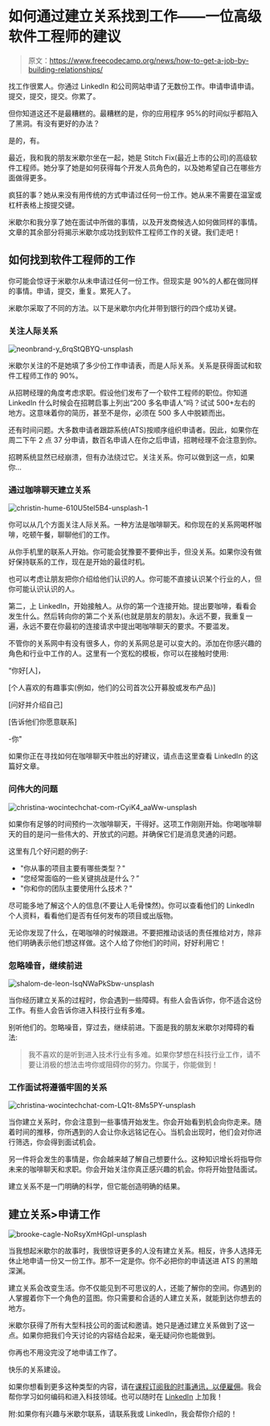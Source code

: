 # 如何通过建立关系找到工作——一位高级软件工程师的建议

> 原文：<https://www.freecodecamp.org/news/how-to-get-a-job-by-building-relationships/>

找工作很累人。你通过 LinkedIn 和公司网站申请了无数份工作。申请申请申请。提交，提交，提交。你累了。

但你知道这还不是最糟糕的。最糟糕的是，你的应用程序 95%的时间似乎都陷入了黑洞。有没有更好的办法？

是的，有。

最近，我和我的朋友米歇尔坐在一起，她是 Stitch Fix(最近上市的公司)的高级软件工程师。她分享了她是如何获得每个开发人员角色的，以及她希望自己在哪些方面做得更多。

疯狂的事？她从来没有用传统的方式申请过任何一份工作。她从来不需要在温室或杠杆表格上按提交键。

米歇尔和我分享了她在面试中所做的事情，以及开发商候选人如何做同样的事情。文章的其余部分将揭示米歇尔成功找到软件工程师工作的关键。我们走吧！

## 如何找到软件工程师的工作

你可能会惊讶于米歇尔从未申请过任何一份工作。但现实是 90%的人都在做同样的事情。申请，提交，重复。累死人了。

米歇尔采取了不同的方法。以下是米歇尔内化并带到银行的四个成功关键。

### 关注人际关系

![neonbrand-y_6rqStQBYQ-unsplash](img/ee13cfd776d8d62c41bb1f3020648afc.png)

米歇尔关注的不是她填了多少份工作申请表，而是人际关系。关系是获得面试和软件工程师工作的 90%。

从招聘经理的角度考虑求职。假设他们发布了一个软件工程师的职位。你知道 LinkedIn 什么时候会在招聘启事上列出“200 多名申请人”吗？试试 500+左右的地方。这意味着你的简历，甚至不是你，必须在 500 多人中脱颖而出。

还有时间问题。大多数申请者跟踪系统(ATS)按顺序组织申请者。因此，如果你在周二下午 2 点 37 分申请，数百名申请人在你之后申请，招聘经理不会注意到你。

招聘系统显然已经崩溃，但有办法绕过它。关注关系。你可以做到这一点，如果你...

### 通过咖啡聊天建立关系

![christin-hume-610U5teI5B4-unsplash-1](img/0a73a043085680294e71461c3308fe99.png)

你可以从几个方面关注人际关系。一种方法是咖啡聊天。和你现在的关系网喝杯咖啡，吃顿午餐，聊聊他们的工作。

从你手机里的联系人开始。你可能会犹豫要不要伸出手，但没关系。如果你没有做好保持联系的工作，现在是开始的最佳时机。

也可以考虑让朋友把你介绍给他们认识的人。你可能不直接认识某个行业的人，但你可能认识认识的人。

第二，上 LinkedIn，开始接触人。从你的第一个连接开始。提出要咖啡，看看会发生什么。然后转向你的第二个关系(也就是朋友的朋友)。永远不要，我重复一遍，永远不要在你最初的连接请求中提出喝咖啡聊天的要求。不要滥发。

不管你的关系网中有没有很多人，你的关系网总是可以变大的。添加在你感兴趣的角色和行业中工作的人。这里有一个宽松的模板，你可以在接触时使用:

“你好[人]，

[个人喜欢的有趣事实(例如，他们的公司首次公开募股或发布产品)]

[问好并介绍自己]

[告诉他们你愿意联系]

-你"

如果你正在寻找如何在咖啡聊天中胜出的好建议，请点击这里查看 LinkedIn 的这篇好文章。

### 问伟大的问题

![christina-wocintechchat-com-rCyiK4_aaWw-unsplash](img/087d668e65307cdcc8e6fae80d20add3.png)

如果你有足够的时间预约一次咖啡聊天，干得好。这项工作刚刚开始。你喝咖啡聊天的目的是问一些伟大的、开放式的问题。并确保它们是消息灵通的问题。

这里有几个好问题的例子:

*   "你从事的项目主要有哪些类型？"
*   “您经常面临的一些关键挑战是什么？”
*   "你和你的团队主要使用什么技术？"

尽可能多地了解这个人的信息(不要让人毛骨悚然)。你可以查看他们的 LinkedIn 个人资料，看看他们是否有任何发布的项目或出版物。

无论你发现了什么，在喝咖啡的时候跟进。不要把推动谈话的责任推给对方，除非他们明确表示他们想这样做。这个人给了你他们的时间，好好利用它！

### 忽略噪音，继续前进

![shalom-de-leon-lsqNWaPkSbw-unsplash](img/0453ba4bc5dab24c54ca0d827b18c3bb.png)

当你经历建立关系的过程时，你会遇到一些障碍。有些人会告诉你，你不适合这份工作。有些人会告诉你进入科技行业有多难。

别听他们的。忽略噪音，穿过去，继续前进。下面是我的朋友米歇尔对障碍的看法:

> 我不喜欢的是听到进入技术行业有多难。如果你梦想在科技行业工作，请不要让消极的想法击垮你或阻碍你的努力。你属于，你能做到！

### 工作面试将遵循牢固的关系

![christina-wocintechchat-com-LQ1t-8Ms5PY-unsplash](img/af8b9f440f2874aae833e65df8860741.png)

当你建立关系时，你会注意到一些事情开始发生。你会开始看到机会向你走来。随着时间的推移，你所遇到的人会让你永远铭记在心。当机会出现时，他们会对你进行筛选，你会得到面试机会。

另一件将会发生的事情是，你会越来越了解自己想要什么。这种知识增长将指导你未来的咖啡聊天和求职。你会开始关注你真正感兴趣的机会。你将开始登陆面试。

建立关系不是一门明确的科学，但它能创造明确的结果。

## 建立关系>申请工作

![brooke-cagle-NoRsyXmHGpI-unsplash](img/546c58b9c3881b5c9642096e2fa247a0.png)

当我想起米歇尔的故事时，我很惊讶更多的人没有建立关系。相反，许多人选择无休止地申请一份又一份工作。那不一定是你。你不必把你的申请送进 ATS 的黑暗深渊。

建立关系会改变生活。你不仅能见到不可思议的人，还能了解你的空间。你遇到的人掌握着你下一个角色的蓝图。你只需要和合适的人建立关系，就能到达你想去的地方。

米歇尔获得了所有大型科技公司的面试和邀请。她只是通过建立关系做到了这一点。如果你把我们今天讨论的内容结合起来，毫无疑问你也能做到。

你再也不用没完没了地申请工作了。

快乐的关系建设。

如果你想看到更多这种类型的内容，请在[课程订阅我的时事通讯，以便雇佣](https://coursetohire.com/)。我会帮你学习如何编码和进入科技领域。也可以随时在 [LinkedIn](https://www.linkedin.com/in/daniel-chae11/) 上加我！

附:如果你有兴趣与米歇尔联系，请联系我或 LinkedIn，我会帮你介绍的！